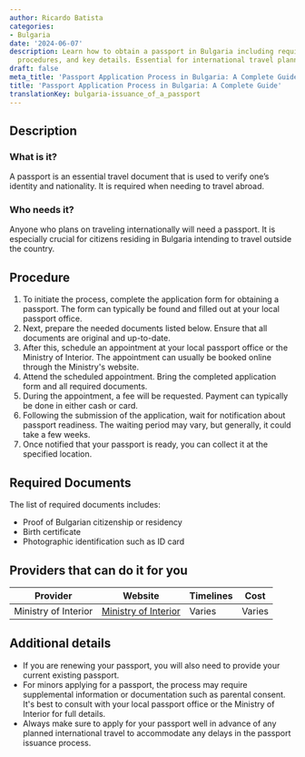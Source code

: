 ```yaml
---
author: Ricardo Batista
categories:
- Bulgaria
date: '2024-06-07'
description: Learn how to obtain a passport in Bulgaria including required documents,
  procedures, and key details. Essential for international travel planning.
draft: false
meta_title: 'Passport Application Process in Bulgaria: A Complete Guide'
title: 'Passport Application Process in Bulgaria: A Complete Guide'
translationKey: bulgaria-issuance_of_a_passport
---
```



## Description
### What is it?
A passport is an essential travel document that is used to verify one’s identity and nationality. It is required when needing to travel abroad.

### Who needs it?
Anyone who plans on traveling internationally will need a passport. It is especially crucial for citizens residing in Bulgaria intending to travel outside the country.

## Procedure
1. To initiate the process, complete the application form for obtaining a passport. The form can typically be found and filled out at your local passport office.
2. Next, prepare the needed documents listed below. Ensure that all documents are original and up-to-date.
3. After this, schedule an appointment at your local passport office or the Ministry of Interior. The appointment can usually be booked online through the Ministry's website.
4. Attend the scheduled appointment. Bring the completed application form and all required documents.
5. During the appointment, a fee will be requested. Payment can typically be done in either cash or card.
6. Following the submission of the application, wait for notification about passport readiness. The waiting period may vary, but generally, it could take a few weeks.
7. Once notified that your passport is ready, you can collect it at the specified location.

## Required Documents
The list of required documents includes:
- Proof of Bulgarian citizenship or residency
- Birth certificate
- Photographic identification such as ID card

## Providers that can do it for you

| Provider        | Website        | Timelines | Cost |
|-----------------|----------------|-----------|------|
| Ministry of Interior | [Ministry of Interior](http://www.mvr.bg/) | Varies | Varies |

## Additional details
- If you are renewing your passport, you will also need to provide your current existing passport.
- For minors applying for a passport, the process may require supplemental information or documentation such as parental consent. It's best to consult with your local passport office or the Ministry of Interior for full details.
- Always make sure to apply for your passport well in advance of any planned international travel to accommodate any delays in the passport issuance process.
